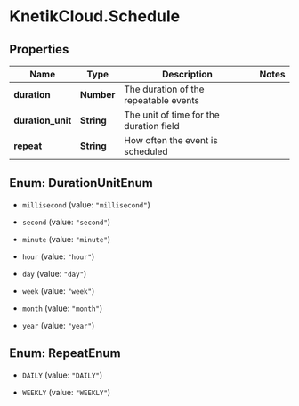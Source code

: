 # KnetikCloud.Schedule

## Properties
Name | Type | Description | Notes
------------ | ------------- | ------------- | -------------
**duration** | **Number** | The duration of the repeatable events | 
**duration_unit** | **String** | The unit of time for the duration field | 
**repeat** | **String** | How often the event is scheduled | 


<a name="DurationUnitEnum"></a>
## Enum: DurationUnitEnum


* `millisecond` (value: `"millisecond"`)

* `second` (value: `"second"`)

* `minute` (value: `"minute"`)

* `hour` (value: `"hour"`)

* `day` (value: `"day"`)

* `week` (value: `"week"`)

* `month` (value: `"month"`)

* `year` (value: `"year"`)




<a name="RepeatEnum"></a>
## Enum: RepeatEnum


* `DAILY` (value: `"DAILY"`)

* `WEEKLY` (value: `"WEEKLY"`)




